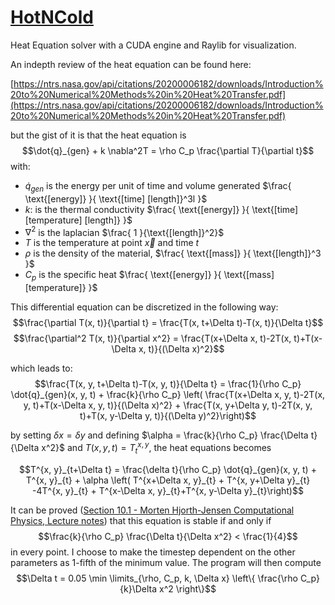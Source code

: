 # [HotNCold](https://www.youtube.com/watch?v=kTHNpusq654)

Heat Equation solver with a CUDA engine and Raylib for visualization.

An indepth review of the heat equation can be found here:

[https://ntrs.nasa.gov/api/citations/20200006182/downloads/Introduction%20to%20Numerical%20Methods%20in%20Heat%20Transfer.pdf](https://ntrs.nasa.gov/api/citations/20200006182/downloads/Introduction%20to%20Numerical%20Methods%20in%20Heat%20Transfer.pdf)

but the gist of it is that the heat equation is
$$\dot{q}_{gen} + k \nabla^2T = \rho C_p \frac{\partial T}{\partial t}$$
with:

- $\dot{q}_{gen}$ is the energy per unit of time and volume
  generated $\frac{ \text{[energy]} }{ \text{[time] [length]}^3l }$
- $k$: is the thermal conductivity $\frac{ \text{[energy]} }{ \text{[time] [temperature]  [length]} }$
- $\nabla^2$ is the laplacian $\frac{ 1 }{\text{[length]}^2}$
- $T$ is the temperature at point $\vec{x}$ and time $t$
- $\rho$ is the density of the material, $\frac{ \text{[mass]} }{ \text{[length]}^3 }$
- $C_p$ is the specific heat $\frac{ \text{[energy]} }{ \text{[mass] [temperature]} }$

This differential equation can be discretized in the following way:
$$\frac{\partial T(x, t)}{\partial t} = \frac{T(x, t+\Delta t)-T(x, t)}{\Delta t}$$
$$\frac{\partial^2 T(x, t)}{\partial x^2} = \frac{T(x+\Delta x, t)-2T(x, t)+T(x-\Delta x, t)}{(\Delta x)^2}$$

which leads to:
$$\frac{T(x, y, t+\Delta t)-T(x, y, t)}{\Delta t} = \frac{1}{\rho C_p} \dot{q}_{gen}(x, y, t) + \frac{k}{\rho C_p} \left( \frac{T(x+\Delta x, y, t)-2T(x, y, t)+T(x-\Delta x, y, t)}{(\Delta x)^2} + \frac{T(x, y+\Delta y, t)-2T(x, y, t)+T(x, y-\Delta y, t)}{(\Delta y)^2}\right)$$

by setting $\delta x = \delta y$ and defining $\alpha = \frac{k}{\rho C_p} \frac{\Delta t}{\Delta x^2}$
and $T(x, y, t) = T_{t}^{x, y}$, the heat equations becomes

$$T^{x, y}_{t+\Delta t} = \frac{\delta t}{\rho C_p} \dot{q}_{gen}(x, y, t) + T^{x, y}_{t} + \alpha \left( T^{x+\Delta x, y}_{t} + T^{x, y+\Delta y}_{t} -4T^{x, y}_{t} + T^{x-\Delta x, y}_{t}+T^{x, y-\Delta y}_{t}\right)$$

It can be
proved ([Section 10.1 - Morten Hjorth-Jensen Computational Physics, Lecture notes](https://www.hlevkin.com/hlevkin/60numalgs/C/Hjorth-Jensen%20Computational%20Physics.pdf))
that this equation is stable if and only if
$$\frac{k}{\rho C_p} \frac{\Delta t}{\Delta x^2} < \frac{1}{4}$$
in every point. I choose to make the timestep dependent on the other parameters as 1-fifth of the minimum value.
The program will then compute
$$\Delta t = 0.05 \min \limits_{\rho, C_p, k, \Delta x} \left\{ \frac{\rho C_p}{k}\Delta x^2 \right\}$$
